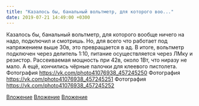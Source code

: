 ```yaml
---
title: "Казалось бы, банальный вольтметр, для которого воо..."
date: 2019-07-21 14:49:00 +0300
---
```


Казалось бы, банальный вольтметр, для которого вообще ничего на надо, подключил и смотришь. Но, для всего что работает под напряжением выше 30в, это превращается в ад. В итоге, вольтметр подключен через делитель 1:10, питание осуществляется через ЛМку и резистор. Рассеиваемая мощность при 42в, около 1Вт, что ниразу не мало. А ещё, кончились чёрные палочки для клеевого пистолета.
Фотография
https://vk.com/photo41076938_457245250
Фотография
https://vk.com/photo41076938_457245251
Фотография
https://vk.com/photo41076938_457245252

[Вложение](https://vk.com/photo41076938_457245250)
[Вложение](https://vk.com/photo41076938_457245251)
[Вложение](https://vk.com/photo41076938_457245252)
